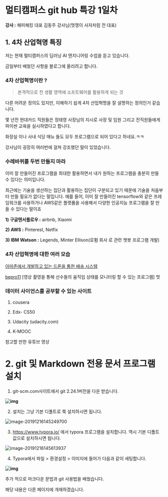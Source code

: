 # 멀티캠퍼스 git hub 특강 1일차

**강사 :** 해피해킹 대표 김동주 강사님(멋쟁이 사자처럼 전 대표)



##  1. 4차 산업혁명 특징

저는 현재 멀티캠퍼스의 딥러닝 AI 엔지니어링 수업을 듣고 있습니다.

금일부터 배웠던 사항을 블로그에 올리려고 합니다.



### 4차 산업혁명이란 ? 

>  본격적으로 전 생활 영역에 소프트웨어를 활용하게 되는 것

다른 어려운 정의도 있지만, 이해하기 쉽게 4차 산업혁명을 잘 설명하는 정의인거 같습니다. 



몇 년전 현대카드 직원들은 정태영 사장님의 지시로 사장 및 임원 그리고 전직원들에게 파이썬 교육을 실시하였다고 합니다. 

화장실 이나 사내 식당 매뉴 들도 모두 프로그램으로 되어 있다고 하네요.ㅋㅋ



강사님이 굉장히 여러번에 걸쳐 강조했던 말이 있었습니다.



### 수레바퀴를 두번 만들지 마라



이미 잘 만들어진 프로그램을 최대한 활용하면서 내가 원하는 프로그램을 충분히 만들 수 있다는 의미입니다. 



최근에는 기술을 생산하는 집단과 활용하는 집단이 구분되고 있기 때문에 기술을 처음부터 만들 필요가 없다는 말입니다.  예를 들어, 이미  잘 만들어진 tensorflow와 같은 프레임워크를 사용하거나 AWS같은 플랫폼을 사용해서 다양한 인공지능 프로그램을 잘 만들 수 있다는 말이죠



**1) 구글텐서플로우 :** airbnb, Xiaomi

**2) AWS :** Pinterest, Netfix

**3) IBM Watson :** Legends, Minter Ellison(로펌 회사 로 관련 챗봇 프로그램 개발)





### 4차 산업혁명에 대한 여러 모습

[아마존에서 개발하고 있는 드론을 통한  배송 시스템](https://www.youtube.com/watch?v=LrTIOCK2fuM)

[bepro11](https://www.bepro11.com/main) [영상 촬영을 통해 선수들의 움직임 상태를 모니터링 할 수 있는 프로그램] 멋



### 데이터 사이언스를 공부할 수 있는 사이트

1.  cousera

2.  Edx- CS50

3. Udacity (udacity.com)

4.  K-MOOC



참고할 만한 유튜브 영상





# 2. git 및 Markdown 전용 문서 프로그램 설치

1.  git-scm.com사이트에서 git 2.24.1버전을 다운 받습니다.

**![img](https://lh3.googleusercontent.com/ZrAlT29GOZ7Yg7rH1TsdTqrKVEksnkBD0DRkHKK1KOo2BIIsmYPBXWqeEuQ1mBQhryGnCcoMb7kzhrj0-0wgWVuY6i1HdUhExCMOmBGK6xBIWEJlF3fLYTarNzjQoSaiukXMR0XN)**

2.  설치는 그냥 기본 디폴트로 쭉 설치하시면 됩니다.

![image-20191216145249700](C:\Users\student\AppData\Roaming\Typora\typora-user-images\image-20191216145249700.png)



3.  https://www.typora.io/ 에서 typora 프로그램을 설치합니다. 역시 기본 디폴트 값으로 설치하시면 됩니다. 

![image-20191216145613937](C:\Users\student\AppData\Roaming\Typora\typora-user-images\image-20191216145613937.png)



4. Typora에서 파일 > 환경설정 > 이미지에 들어가 다음과 같이 세팅합니다.

**![img](https://lh3.googleusercontent.com/Y_nU3jspfd0_2pCRyJUupTyvc1BTeacdhB5gMz_yxWYTchI77srRheowbKVV24rHUm5HofRA02sZlkaI2Dlk_iBEGPJnrX3zFY9Gd87K34CTVppC1dWqbvSzNSUa0uXgc4aDzfI1)**



추가 적으로 마크다운 문법과 git 사용법을 배웠습니다. 

해당 내용은 다른 페이지에 개재하겠습니다.